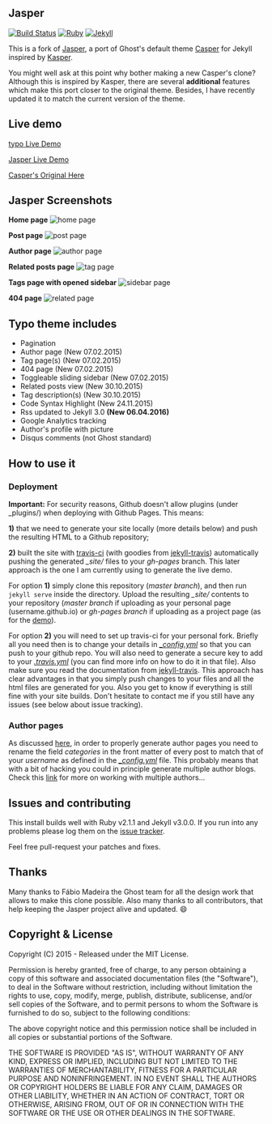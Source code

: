 ## Jasper

[![Build Status](https://travis-ci.org/crimsoncanines/typo.svg?branch=master)](https://travis-ci.org/crimsoncanines/typo)
[![Ruby](https://img.shields.io/badge/ruby-2.1.1-blue.svg?style=flat)](http://travis-ci.org/biomadeira/jasper)
[![Jekyll](https://img.shields.io/badge/jekyll-3.0.0-blue.svg?style=flat)](http://travis-ci.org/biomadeira/jasper)

This is a fork of [Jasper](https://github.com/biomadeira/jasper), a port of Ghost's default theme [Casper](https://github.com/tryghost/casper) for Jekyll inspired by [Kasper](https://github.com/rosario/kasper).

You might well ask at this point why bother making a new Casper's clone?
Although this is inspired by Kasper, there are several **additional** features which make this port closer
to the original theme. Besides, I have recently updated it to match the current version of the theme.


## Live demo

[typo Live Demo](http://crimsoncanines.github.io/typo/)

[Jasper Live Demo](https://biomadeira.github.io/jasper)

[Casper's Original Here](https://demo.ghost.io)


## Jasper Screenshots

**Home page**
![home page](https://raw.githubusercontent.com/biomadeira/jasper/master/assets/images/jasper_screen1.png)

**Post page**
![post page](https://raw.githubusercontent.com/biomadeira/jasper/master/assets/images/jasper_screen2.png)

**Author page**
![author page](https://raw.githubusercontent.com/biomadeira/jasper/master/assets/images/jasper_screen3.png)

**Related posts page**
![tag page](https://raw.githubusercontent.com/biomadeira/jasper/master/assets/images/jasper_screen4.png)

**Tags page with opened sidebar**
![sidebar page](https://raw.githubusercontent.com/biomadeira/jasper/master/assets/images/jasper_screen5.png)

**404 page**
![related page](https://raw.githubusercontent.com/biomadeira/jasper/master/assets/images/jasper_screen6.png)

## Typo theme includes

* Pagination
* Author page (New 07.02.2015)
* Tag page(s) (New 07.02.2015)
* 404 page (New 07.02.2015)
* Toggleable sliding sidebar (New 07.02.2015)
* Related posts view (New 30.10.2015)
* Tag description(s) (New 30.10.2015)
* Code Syntax Highlight (New 24.11.2015)
* Rss updated to Jekyll 3.0 **(New 06.04.2016)**
* Google Analytics tracking
* Author's profile with picture
* Disqus comments (not Ghost standard)

## How to use it

### Deployment

**Important:**  For security reasons, Github doesn't allow plugins (under _plugins/) when deploying with Github Pages. This means:

**1)** that we need to generate your site locally (more details below) and push the resulting HTML to a Github repository;

**2)** built the site with [travis-ci](https://travis-ci.org/) (with goodies from [jekyll-travis](https://github.com/mfenner/jekyll-travis)) automatically pushing the generated *_site/* files to your *gh-pages* branch.
 This later approach is the one I am currently using to generate the live demo.

For option **1)** simply clone this repository (*master branch*), and then run `jekyll serve` inside the directory. Upload the resulting *_site/* contents to your repository (*master branch* if uploading as your personal page (username.github.io) or *gh-pages branch* if uploading as a project page (as for the [demo](https://github.com/crimsoncanines/typo/tree/gh-pages)).

For option **2)** you will need to set up travis-ci for your personal fork. Briefly all you need then is to change your details in *[\_config.yml](_config.yml)* so that you can push to your github repo. You will also need to generate a secure key to add to your *[.travis.yml](.travis.yml)* (you can find more info on how to do it in that file). Also make sure you read the documentation from [jekyll-travis](https://github.com/mfenner/jekyll-travis). This approach has clear advantages in that you simply push changes to your files and all the html files are generated for you. Also you get to know if everything is still fine with your site builds. Don't hesitate to contact me if you still have any issues (see below about issue tracking).

### Author pages

As discussed [here](https://github.com/biomadeira/jasper/issues/3), in order to properly generate author pages you need to rename the field *categories* in the front matter of every post to match that of your *username* as defined in the *[\_config.yml](_config.yml)* file.
This probably means that with a bit of hacking you could in principle generate multiple author blogs. Check this [link](https://github.com/biomadeira/jasper/issues/10) for more on working with multiple authors...

## Issues and contributing

This install builds well with Ruby v2.1.1 and Jekyll v3.0.0. If you run into any problems please log them on the [issue tracker](https://github.com/biomadeira/jasper/issues).

Feel free pull-request your patches and fixes.

## Thanks


Many thanks to Fábio Madeira the Ghost team for all the design work that allows to make this clone possible. Also many thanks to all contributors, that help keeping the Jasper project alive and updated. :smile:


## Copyright & License

Copyright (C) 2015 - Released under the MIT License.

Permission is hereby granted, free of charge, to any person obtaining a copy of this software and associated documentation files (the "Software"), to deal in the Software without restriction, including without limitation the rights to use, copy, modify, merge, publish, distribute, sublicense, and/or sell copies of the Software, and to permit persons to whom the Software is furnished to do so, subject to the following conditions:

The above copyright notice and this permission notice shall be included in all copies or substantial portions of the Software.

THE SOFTWARE IS PROVIDED "AS IS", WITHOUT WARRANTY OF ANY KIND, EXPRESS OR IMPLIED, INCLUDING BUT NOT LIMITED TO THE WARRANTIES OF MERCHANTABILITY, FITNESS FOR A PARTICULAR PURPOSE AND
NONINFRINGEMENT. IN NO EVENT SHALL THE AUTHORS OR COPYRIGHT HOLDERS BE LIABLE FOR ANY CLAIM, DAMAGES OR OTHER LIABILITY, WHETHER IN AN ACTION OF CONTRACT, TORT OR OTHERWISE, ARISING FROM, OUT OF OR IN CONNECTION WITH THE SOFTWARE OR THE USE OR OTHER DEALINGS IN THE SOFTWARE.
